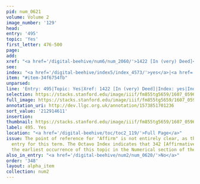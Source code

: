 ```yaml
---
pid: num_0621
volume: Volume 2
image_number: '129'
head:
entry: '495'
topic: 'Yes'
first_letter: 476-500
page:
add:
xref: "<a href='/digital-beehive/num6/num_2060/'>1422 [In (very) Deed]</a>"
see:
index: "<a href='/digital-beehive/index5/index_4573/'>yes</a>|<a href='/digital-beehive/index1/index_0120/'>amen</a>"
item: "#item-34f6754fb"
unparsed:
line: 'Entry: 495|Topic: Yes|Xref: 1422 [In (very) Deed]|Index: yes|Index: amen|#item-34f6754fb'
selection: https://stacks.stanford.edu/image/iiif/fm855tg5659/1607_0596/347,4611,2958,446/full/0/default.jpg
full_image: https://stacks.stanford.edu/image/iiif/fm855tg5659/1607_0596/full/full/0/default.jpg
annotation_uri: http://dev.llgc.org.uk/annotation/1573851701236
sort_value: '212914611'
insertion:
thumbnail: https://stacks.stanford.edu/image/iiif/fm855tg5659/1607_0596/347,4611,600,180/250,/0/default.jpg
label: 495. Yes
location: "<a href='/digital-beehive/toc/toc2_119/'>Full Page</a>"
issue: The point of reference for "Affirm" is not entirely clear, as there is no alphabetical
  entry for this term. The Octavo Index indicates that 342 [Affirmatively] may be
  the earliest occurrence of this topic in the Numerical section of the Alvearium.
also_in_entry: "<a href='/digital-beehive/num2/num_0620/'>No</a>"
order: '348'
layout: alpha_item
collection: num2
---
```

